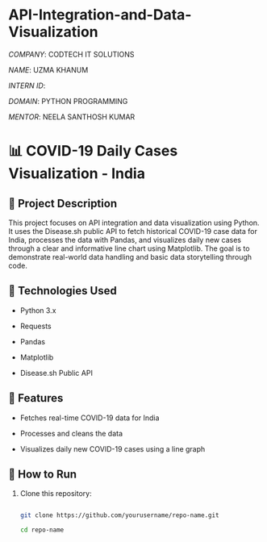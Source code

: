 # API-Integration-and-Data-Visualization

*COMPANY*: CODTECH IT SOLUTIONS

*NAME*: UZMA KHANUM

*INTERN ID*: 

*DOMAIN*: PYTHON PROGRAMMING

*MENTOR*: NEELA SANTHOSH KUMAR

# 📊 COVID-19 Daily Cases Visualization - India

## 📄 Project Description
This project focuses on API integration and data visualization using Python. It uses the Disease.sh public API to fetch historical COVID-19 case data for India, processes the data with Pandas, and visualizes daily new cases through a clear and informative line chart using Matplotlib. The goal is to demonstrate real-world data handling and basic data storytelling through code.

## 🔧 Technologies Used
- Python 3.x
  
- Requests
  
- Pandas
  
- Matplotlib
  
- Disease.sh Public API

## 📌 Features

- Fetches real-time COVID-19 data for India
  
- Processes and cleans the data
  
- Visualizes daily new COVID-19 cases using a line graph

## 🚀 How to Run

1. Clone this repository:

   ```bash
   
   git clone https://github.com/yourusername/repo-name.git
   
   cd repo-name



